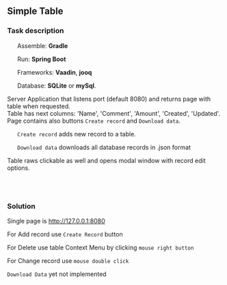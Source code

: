 ## Simple Table

### Task description

<ul>

Assemble: **Gradle**

Run: **Spring Boot**

Frameworks: **Vaadin**, **jooq**

Database: **SQLite** or **mySql**.

</ul>

Server Application that listens port (default 8080) and returns page with table when requested.
<br>Table has next columns: 'Name', 'Comment', 'Amount', 'Created', 'Updated'.
<br>Page contains also buttons `Create record` and `Download data`.

<ul>

`Create record` adds new record to a table.

`Download data` downloads all database records in .json format

</ul>

Table raws clickable as well and opens modal window with record edit options.

<br><br>
### Solution

Single page is http://127.0.0.1:8080

For Add record use `Create Record` button

For Delete use table Context Menu by clicking `mouse right button`

For Change record use `mouse double click`

`Download Data` yet not  implemented
